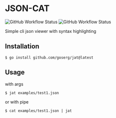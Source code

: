 # JSON-CAT

![GitHub Workflow Status](https://img.shields.io/github/workflow/status/goserg/jat/Go)
![GitHub Workflow Status](https://img.shields.io/github/workflow/status/goserg/jat/golangci-lint?label=linters)

Simple cli json viewer with syntax highlighting

## Installation
    $ go install github.com/goserg/jat@latest

## Usage
with args
 
    $ jat examples/test1.json

or with pipe

    $ cat examples/test1.json | jat